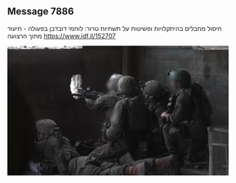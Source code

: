 ## Message 7886

חיסול מחבלים בהיתקלויות ופשיטות על תשתיות טרור:
לוחמי דובדבן בפעולה - תיעוד מתוך הרצועה
https://www.idf.il/152707

![Photo](./7886/7886_photo.jpg)
